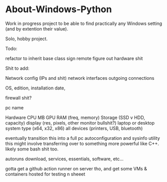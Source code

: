 # About-Windows-Python
Work in progress project to be able to find practically any Windows setting (and by extention their value). 

Solo, hobby project.  


Todo:

refactor to inherit base class
sign remote
figure out hardware shit

Shit to add: 

Network config (IPs and shit)
network interfaces
outgoing connections

OS, edition, installation date,

firewall shit?

pc name

Hardware
    CPU
    MB
    GPU
    RAM (freq, memory)
    Storage (SSD v HDD, capacity)
    display (res, pixels, other monitor bullshit?)
    laptop or desktop
    system type (x64, x32, x86)
    all devices (printers, USB, bluetooth)

eventually transition this into a full pc autoconfiguration and sysinfo utility this might involve transferring over to something more powerful like C++. likely some bash shit too.

autoruns download, services, essentials, software, etc...

gotta get a github action runner on server tho, and get some VMs & containers hosted for testing n sheeet